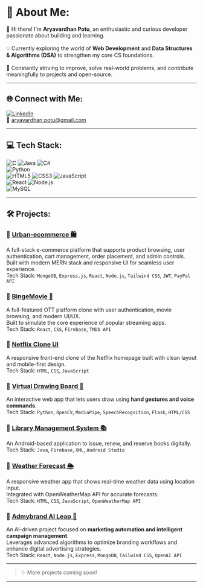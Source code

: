 # 💫 About Me:
👋 Hi there! I'm **Aryavardhan Potu**, an enthusiastic and curious developer passionate about building and learning.<br>  
💡 Currently exploring the world of **Web Development** and **Data Structures & Algorithms (DSA)** to strengthen my core CS foundations.<br>  
🚀 Constantly striving to improve, solve real-world problems, and contribute meaningfully to projects and open-source.<br>  

---

## 🌐 Connect with Me:
[![LinkedIn](https://img.shields.io/badge/LinkedIn-%230077B5.svg?style=for-the-badge&logo=linkedin&logoColor=white)](https://www.linkedin.com/in/aryavardhan-potu-b2695b326/)  
📧 [aryavardhan.potu@gmail.com](mailto:aryavardhan.potu@gmail.com)

---

## 💻 Tech Stack:
![C](https://img.shields.io/badge/c-%2300599C.svg?style=for-the-badge&logo=c&logoColor=white) 
![Java](https://img.shields.io/badge/java-%23ED8B00.svg?style=for-the-badge&logo=openjdk&logoColor=white) 
![C#](https://img.shields.io/badge/c%23-%23239120.svg?style=for-the-badge&logo=csharp&logoColor=white)  
![Python](https://img.shields.io/badge/python-%2314354C.svg?style=for-the-badge&logo=python&logoColor=white)  
![HTML5](https://img.shields.io/badge/html5-%23E34F26.svg?style=for-the-badge&logo=html5&logoColor=white) 
![CSS3](https://img.shields.io/badge/css3-%231572B6.svg?style=for-the-badge&logo=css3&logoColor=white) 
![JavaScript](https://img.shields.io/badge/javascript-%23323330.svg?style=for-the-badge&logo=javascript&logoColor=%23F7DF1E)  
![React](https://img.shields.io/badge/react-%2320232a.svg?style=for-the-badge&logo=react&logoColor=%2361DAFB) 
![Node.js](https://img.shields.io/badge/node.js-%23339933.svg?style=for-the-badge&logo=node.js&logoColor=white)  
![MySQL](https://img.shields.io/badge/mysql-4479A1.svg?style=for-the-badge&logo=mysql&logoColor=white)

---

## 🛠️ Projects:

### 📌 [Urban-ecommerce 🛍️](https://github.com/arya-potu/Urban-ecommerce)
A full-stack e-commerce platform that supports product browsing, user authentication, cart management, order placement, and admin controls.  
Built with modern MERN stack and responsive UI for seamless user experience.  
Tech Stack: `MongoDB`, `Express.js`, `React`, `Node.js`, `Tailwind CSS`, `JWT`, `PayPal API`

### 📌 [BingeMovie 🍿](https://github.com/arya-potu/BingeMovie-Ott)
A full-featured OTT platform clone with user authentication, movie browsing, and modern UI/UX.  
Built to simulate the core experience of popular streaming apps.  
Tech Stack: `React`, `CSS`, `Firebase`, `TMDb API`

### 📌 [Netflix Clone UI](https://github.com/arya-potu/Netflix-Homepage)
A responsive front-end clone of the Netflix homepage built with clean layout and mobile-first design.  
Tech Stack: `HTML`, `CSS`, `JavaScript`

### 📌 [Virtual Drawing Board 🎨](https://github.com/arya-potu/Virtual-Drawing-Board-using-Hand-Gestures-with-Voice-Commands)
An interactive web app that lets users draw using **hand gestures and voice commands**.  
Tech Stack: `Python`, `OpenCV`, `MediaPipe`, `SpeechRecognition`, `Flask`, `HTML/CSS`

### 📌 [Library Management System 📚](https://github.com/arya-potu/Library-Management-System)
An Android-based application to issue, renew, and reserve books digitally.  
Tech Stack: `Java`, `Firebase`, `XML`, `Android Studio`

### 📌 [Weather Forecast 🌦️](https://github.com/arya-potu/WeatherForecast)
A responsive weather app that shows real-time weather data using location input.  
Integrated with OpenWeatherMap API for accurate forecasts.  
Tech Stack: `HTML`, `CSS`, `JavaScript`, `OpenWeatherMap API`

### 📌 [Admybrand AI Leap 🤖](https://github.com/arya-potu/admybrand-ai-leap)
An AI-driven project focused on **marketing automation and intelligent campaign management**.  
Leverages advanced algorithms to optimize branding workflows and enhance digital advertising strategies.  
Tech Stack: `React`, `Node.js`, `Express`, `MongoDB`, `Tailwind CSS`, `OpenAI API`

---

> ✨ More projects coming soon!

---

<!---
arya-potu/arya-potu is a ✨ special ✨ repository because its README.md (this file) appears on your GitHub profile.
You can click the Preview link to take a look at your changes.
--->
